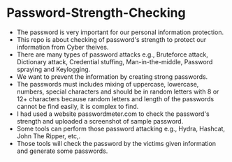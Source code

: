 # Password-Strength-Checking

 * The password is very important for our personal information protection.
 * This repo is about checking of password's strength to protect our information from Cyber theives.
 * There are many types of password attacks e.g., Bruteforce attack, Dictionary attack, Credential stuffing, Man-in-the-middle, Password spraying and Keylogging.
 * We want to prevent the information by creating strong passwords.
 * The passwords must includes mixing of uppercase, lowercase, numbers, special characters and should be in random letters with 8 or 12+ characters because random letters and length of the passwords cannot be find easily, it is complex to find.
 * I had used a website passwordmeter.com to check the password's strength and uploaded a screenshot of sample password.
 * Some tools can perform those password attacking e.g., Hydra, Hashcat, John The Ripper, etc,.
 * Those tools will check the password by the victims given information and generate some passwords.
